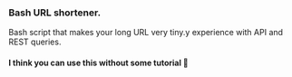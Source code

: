### Bash URL shortener.

Bash script that makes your long URL very tiny.y experience with API and REST queries.

#### I think you can use this without some tutorial 🙂
